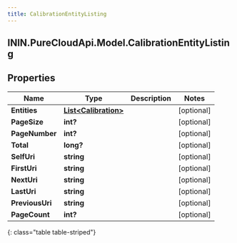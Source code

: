 ```yaml
---
title: CalibrationEntityListing
---
```

## ININ.PureCloudApi.Model.CalibrationEntityListing

## Properties

|Name | Type | Description | Notes|
|------------ | ------------- | ------------- | -------------|
| **Entities** | [**List&lt;Calibration&gt;**](Calibration.html) |  | [optional] |
| **PageSize** | **int?** |  | [optional] |
| **PageNumber** | **int?** |  | [optional] |
| **Total** | **long?** |  | [optional] |
| **SelfUri** | **string** |  | [optional] |
| **FirstUri** | **string** |  | [optional] |
| **NextUri** | **string** |  | [optional] |
| **LastUri** | **string** |  | [optional] |
| **PreviousUri** | **string** |  | [optional] |
| **PageCount** | **int?** |  | [optional] |
{: class="table table-striped"}


